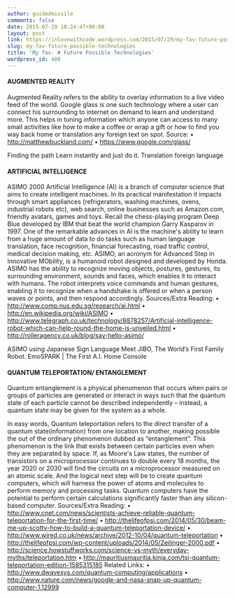 ```yaml
---
author: guidedmissile
comments: false
date: 2015-07-29 18:24:47+00:00
layout: post
link: https://inlovewithcode.wordpress.com/2015/07/29/my-fav-future-possible-technologies/
slug: my-fav-future-possible-technologies
title: 'My fav. # Future Possible Technologies'
wordpress_id: 480
---
```


#### AUGMENTED REALITY


Augmented Reality refers to the ability to overlay information to a live video feed of the world. Google glass is one such technology where a user can connect his surrounding to internet on demand to learn and understand more. This helps in tuning information which anyone can access to many small activities like how to make a coffee or wrap a gift or how to find you way back home or translation any foreign text on spot.
Source:
• http://matthewbuckland.com/
• https://www.google.com/glass/

Finding the path Learn instantly and just do it. Translation foreign language


#### ARTIFICIAL INTELLIGENCE


ASIMO 2000
Artificial Intelligence (AI) is a branch of computer science that aims to create intelligent machines. In its practical manifestation it impacts through smart appliances (refrigerators, washing machines, ovens, industrial robots etc), web search, online businesses such as Amazon.com, friendly avatars, games and toys. Recall the chess-playing program Deep Blue developed by IBM that beat the world champion Garry Kasparov in 1997. One of the remarkable advances in AI is the machine's ability to learn from a huge amount of data to do tasks such as human language translation, face recognition, financial forecasting, road traffic control, medical decision making, etc.
ASIMO, an acronym for Advanced Step in Innovative MObility, is a humanoid robot designed and developed by Honda. ASIMO has the ability to recognize moving objects, postures, gestures, its surrounding environment, sounds and faces, which enables it to interact with humans. The robot interprets voice commands and human gestures, enabling it to recognize when a handshake is offered or when a person waves or points, and then respond accordingly.
Sources/Extra Reading:
• http://www.comp.nus.edu.sg/research/ai.html
• http://en.wikipedia.org/wiki/ASIMO
• http://www.telegraph.co.uk/technology/8878257/Artificial-intelligence-robot-which-can-help-round-the-home-is-unveiled.html
• http://rolleragency.co.uk/blog/say-hello-asimo/

ASIMO using Japanese Sign Language Meet JIBO, The World’s First Family Robot. EmoSPARK | The First A.I. Home Console


#### QUANTUM TELEPORTATION/ ENTANGLEMENT


Quantum entanglement is a physical phenomenon that occurs when pairs or groups of particles are generated or interact in ways such that the quantum state of each particle cannot be described independently – instead, a quantum state may be given for the system as a whole.

In easy words, Quantum teleportation refers to the direct transfer of a quantum state(information) from one location to another, making possible the out of the ordinary phenomenon dubbed as “entanglement”. This phenomenon is the link that exists between certain particles even when they are separated by space.
If, as Moore's Law states, the number of transistors on a microprocessor continues to double every 18 months, the year 2020 or 2030 will find the circuits on a microprocessor measured on an atomic scale. And the logical next step will be to create quantum computers, which will harness the power of atoms and molecules to perform memory and processing tasks. Quantum computers have the potential to perform certain calculations significantly faster than any silicon-based computer.
Sources/Extra Reading:
• http://www.cnet.com/news/scientists-achieve-reliable-quantum-teleportation-for-the-first-time/
• http://thelifeofpsi.com/2014/05/30/beam-me-up-scotty-how-to-build-a-quantum-teleportation-device/
• http://www.wired.co.uk/news/archive/2012-10/04/quantum-teleportation
• http://thelifeofpsi.com/wp-content/uploads/2014/05/Zeilinger-2000.pdf
• http://science.howstuffworks.com/science-vs-myth/everyday-myths/teleportation.htm
• http://mauritiusmauritia.kinja.com/tsj-quantum-teleportation-edition-1585315185
Related Links:
• http://www.dwavesys.com/quantum-computing/applications
• http://www.nature.com/news/google-and-nasa-snap-up-quantum-computer-1.12999
